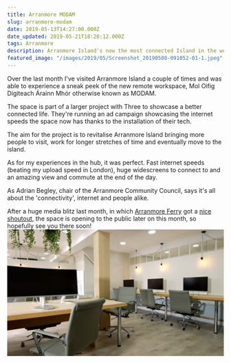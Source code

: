 ```yaml
---
title: Arranmore MODAM
slug: arranmore-modam
date: 2019-05-13T14:27:00.000Z
date_updated: 2019-05-21T18:28:12.000Z
tags: Arranmore
description: Arranmore Island's now the most connected Island in the world with their new remote workspace, MODAM (with the help from Three!)
featured_image: "/images/2019/05/Screenshot_20190508-091052-01-1.jpeg"
---
```


Over the last month I've visited Arranmore Island a couple of times and was able to experience a sneak peek of the new remote workspace, Mol Oifig Digiteach Árainn Mhór otherwise known as MODAM.

The space is part of a larger project with Three to showcase a better connected life. They're running an ad campaign showcasing the internet speeds the space now has thanks to the installation of their tech.

The aim for the project is to revitalise Arranmore Island bringing more people to visit, work for longer stretches of time and eventually move to the island.

As for my experiences in the hub, it was perfect. Fast internet speeds (beating my upload speed in London), huge widescreens to connect to and an amazing view and commute at the end of the day.

As Adrian Begley, chair of the Arranmore Community Council, says it's all about the 'connectivity', internet and people alike.

After a huge media blitz last month, in which [Arranmore Ferry](https://arranmorefastferry.com) got a [nice shoutout](https://www.businesspost.ie/technology/wherever-may-roam-442482), the space is opening to the public later on this month, so hopefully see you there soon!
![Arranmore Island's MODAM](/images/2019/05/Screenshot_20190508-091052-01.jpeg)
